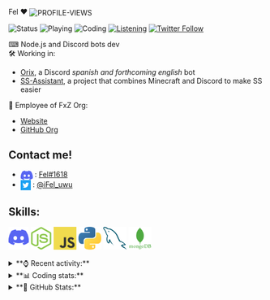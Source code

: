 Fel ♥ <img src="https://komarev.com/ghpvc/?username=Felimir" alt="PROFILE-VIEWS" align="center" />

![Status](https://img.shields.io/endpoint?url=https://dev.discordprofiles.me/api/badge/status/428175207010926613)
![Playing](https://img.shields.io/endpoint?url=https://dev.discordprofiles.me/api/badge/playing/428175207010926613) 
![Coding](https://img.shields.io/endpoint?url=https://dev.discordprofiles.me/api/badge/vscode/428175207010926613)
[![Listening](https://img.shields.io/endpoint?url=https://dev.discordprofiles.me/api/badge/spotify/428175207010926613)]((https://dev.discordprofiles.me/openspotify/428175207010926613))
[![Twitter Follow](https://img.shields.io/twitter/follow/iFel_uwu?color=1DA1F2&logo=twitter&style=flat)](https://twitter.com/intent/follow?screen_name=iFel_uwu)

⌨ Node.js and Discord bots dev<br>
🛠 Working in:
* [Orix](https://fxz-org.com/orix-mejor-bot-discord/), a Discord *spanish and forthcoming english* bot
* [SS-Assistant](https://github.com/SS-Assistant/), a project that combines Minecraft and Discord to make SS easier

🎈 Employee of FxZ Org:
  - [Website](https://fxz-org.com/)
  - [GitHub Org](https://fxz-org.com/OrganizacionFxZ/)

## **Contact me!**
- <img src="https://raw.githubusercontent.com/Felimir/Felimir/main/assets/Discord.png" align="center"> : [Fel#1618](https://discord.com/users/428175207010926613)
- <img src="https://raw.githubusercontent.com/Felimir/Felimir/main/assets/Twitter.png" align="center"> : [@iFel_uwu](https://twitter.com/iFel_uwu/)

## **Skills:**
[<img src="./assets/DLogo.png" alt="DISCORD-LOGO" height="45" wight="45" />](https://discord.com/)
[<img src="./assets/NodeJS.png" alt="NODEJS-LOGO" height="45" wight="45" />](https://nodejs.org/)
[<img src="./assets/JavaScript.jpg" alt="JS-LOGO" height="45" wight="45" />](https://www.javascript.com/)
[<img src="./assets/Python.png" alt="PYTHON-LOGO" height="45" wight="45" />](https://www.python.org/)
[<img src="./assets/MySQL.png" alt="MYSQL-LOGO" height="45" wight="45" />](https://www.mysql.com/)
[<img src="./assets/MongoDB.png" alt="MONGODB-LOGO" height="45" wight="45" />](https://www.mongodb.com/)

<details>
<summary>**⌚ Recent activity:**</summary>
  
<!--START_SECTION:activity-->
1. 🎉 Merged PR [#1](https://github.com/Felimir/discord-giveaways-esp/pull/1) in [Felimir/discord-giveaways-esp](https://github.com/Felimir/discord-giveaways-esp)
2. 🎉 Merged PR [#2](https://github.com/Felimir/discord-giveaways-esp/pull/2) in [Felimir/discord-giveaways-esp](https://github.com/Felimir/discord-giveaways-esp)
3. 🗣 Commented on [#168](https://github.com/discord-tickets/bot/issues/168) in [discord-tickets/bot](https://github.com/discord-tickets/bot)
<!--END_SECTION:activity-->
</details>

<details>
<summary>**📊 Coding stats:**</summary>

<!--START_SECTION:waka-->
![Profile Views](http://img.shields.io/badge/Profile%20Views-0-blue)

**🐱 My GitHub Data** 

> 🏆 0 Contributions in the Year 2022
 > 
> 📦 2.9 kB Used in GitHub's Storage 
 > 
> 🚫 Not Opted to Hire
 > 
> 📜 16 Public Repositories 
 > 
> 🔑 6 Private Repositories  
 > 
**I'm an Early 🐤** 

```text
🌞 Morning    44 commits     █████░░░░░░░░░░░░░░░░░░░░   22.22% 
🌆 Daytime    57 commits     ███████░░░░░░░░░░░░░░░░░░   28.79% 
🌃 Evening    95 commits     ████████████░░░░░░░░░░░░░   47.98% 
🌙 Night      2 commits      ░░░░░░░░░░░░░░░░░░░░░░░░░   1.01%

```
📅 **I'm Most Productive on Tuesday** 

```text
Monday       8 commits      █░░░░░░░░░░░░░░░░░░░░░░░░   4.04% 
Tuesday      42 commits     █████░░░░░░░░░░░░░░░░░░░░   21.21% 
Wednesday    16 commits     ██░░░░░░░░░░░░░░░░░░░░░░░   8.08% 
Thursday     32 commits     ████░░░░░░░░░░░░░░░░░░░░░   16.16% 
Friday       42 commits     █████░░░░░░░░░░░░░░░░░░░░   21.21% 
Saturday     25 commits     ███░░░░░░░░░░░░░░░░░░░░░░   12.63% 
Sunday       33 commits     ████░░░░░░░░░░░░░░░░░░░░░   16.67%

```


📊 **This Week I Spent My Time On** 

```text
⌚︎ Time Zone: America/Montevideo

💬 Programming Languages: 
No Activity Tracked This Week

🔥 Editors: 
No Activity Tracked This Week

🐱‍💻 Projects: 
No Activity Tracked This Week

💻 Operating System: 
No Activity Tracked This Week

```

**I Mostly Code in JavaScript** 

```text
JavaScript               10 repos            ████████████████░░░░░░░░░   66.67% 
Python                   3 repos             █████░░░░░░░░░░░░░░░░░░░░   20.0% 
Java                     1 repo              █░░░░░░░░░░░░░░░░░░░░░░░░   6.67% 
EJS                      1 repo              █░░░░░░░░░░░░░░░░░░░░░░░░   6.67%

```


**Timeline**

![Chart not found](https://raw.githubusercontent.com/Felimir/Felimir/main/charts/bar_graph.png) 


 Last Updated on 02/02/2022 18:45:27 UTC
<!--END_SECTION:waka-->
</details>

<details>
<summary>**👀 GitHub Stats:**</summary>
  
<a href="https://github.com/anuraghazra/github-readme-stats">
    <img align="center" src="https://github-readme-stats.vercel.app/api?username=Felimir&show_icons=true&theme=outrun" heigth="450" width="450" />
</a>
<a href="https://github.com/anuraghazra/github-readme-stats">
    <img align="center" src="https://github-readme-stats.vercel.app/api/wakatime?username=Felimir&theme=outrun" heigth="450" width="450" />
</a>
  
> Thanks **[anuraghazra](https://github.com/anuraghazra/)** for creating **[GitHub Readme Stats](https://github.com/anuraghazra/github-readme-stats/)**

</details>
